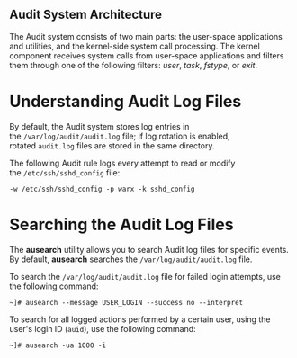 
## Audit System Architecture

The Audit system consists of two main parts: the user-space applications and utilities, and the kernel-side system call processing. The kernel component receives system calls from user-space applications and filters them through one of the following filters: _user_, _task_, _fstype_, or _exit_.

# Understanding Audit Log Files

By default, the Audit system stores log entries in the `/var/log/audit/audit.log` file; if log rotation is enabled, rotated `audit.log` files are stored in the same directory.

The following Audit rule logs every attempt to read or modify the `/etc/ssh/sshd_config` file:

```
-w /etc/ssh/sshd_config -p warx -k sshd_config
```

# Searching the Audit Log Files

The **ausearch** utility allows you to search Audit log files for specific events. By default, **ausearch** searches the `/var/log/audit/audit.log` file. 

To search the `/var/log/audit/audit.log` file for failed login attempts, use the following command:

```
~]# ausearch --message USER_LOGIN --success no --interpret
```

To search for all logged actions performed by a certain user, using the user's login ID (`auid`), use the following command:

```
~]# ausearch -ua 1000 -i
```

